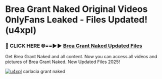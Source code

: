 # Brea Grant Naked Original Videos 0nlyFans Leaked - Files Updated! (u4xpl)

<h3>🔴 CLICK HERE 🌐==►► <a href="https://tinyurl.com/yckcrads" rel="nofollow">Brea Grant Naked Updated Files</a></h3>

Get Brea Grant Naked and all content. Now you can access all videos and pictures of Brea Grant Naked. New Updated Files 2025!

[![u4xpl](https://i.imgur.com/hpKpOFt.gif)](https://tinyurl.com/yckcrads)
carlacia grant naked